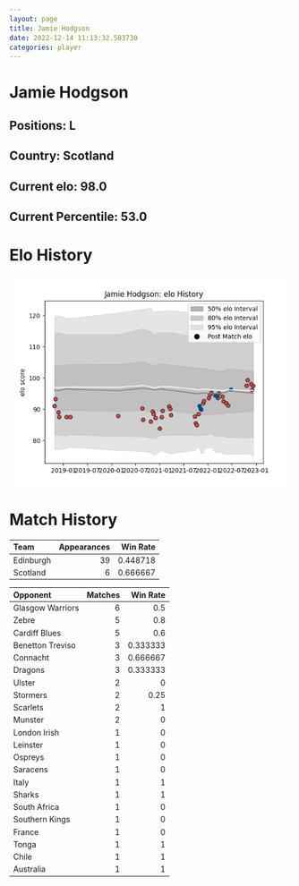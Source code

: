 ```yaml
---  
layout: page  
title: Jamie Hodgson  
date: 2022-12-14 11:13:32.503730  
categories: player  
---
```

# Jamie Hodgson

## Positions: L

## Country: Scotland

## Current elo: 98.0

## Current Percentile: 53.0

# Elo History


![elo history](history_JamieHodgson.png)
# Match History


| Team      |   Appearances |   Win Rate |
|:----------|--------------:|-----------:|
| Edinburgh |            39 |   0.448718 |
| Scotland  |             6 |   0.666667 |

| Opponent         |   Matches |   Win Rate |
|:-----------------|----------:|-----------:|
| Glasgow Warriors |         6 |   0.5      |
| Zebre            |         5 |   0.8      |
| Cardiff Blues    |         5 |   0.6      |
| Benetton Treviso |         3 |   0.333333 |
| Connacht         |         3 |   0.666667 |
| Dragons          |         3 |   0.333333 |
| Ulster           |         2 |   0        |
| Stormers         |         2 |   0.25     |
| Scarlets         |         2 |   1        |
| Munster          |         2 |   0        |
| London Irish     |         1 |   0        |
| Leinster         |         1 |   0        |
| Ospreys          |         1 |   0        |
| Saracens         |         1 |   0        |
| Italy            |         1 |   1        |
| Sharks           |         1 |   1        |
| South Africa     |         1 |   0        |
| Southern Kings   |         1 |   0        |
| France           |         1 |   0        |
| Tonga            |         1 |   1        |
| Chile            |         1 |   1        |
| Australia        |         1 |   1        |